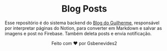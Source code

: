 <h1 align="center"> Blog Posts </h1>

Esse repositório é do sistema backend do <a href="https://gui.dev.br/blog">Blog do Guilherme</a>, responsável por interpretar páginas do Notion, para converter em Markdown e salvar as imagens e post no Firebase.
Também deleta posts e envia notificação.

<p align="center">Feito com ❤️ por Gsbenevides2</p>
